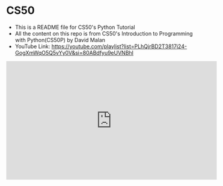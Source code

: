 # CS50
- This is a README file for CS50's Python Tutorial
- All the content on this repo is from CS50's Introduction to Programming with Python(CS50P) by David Malan
- YouTube Link: https://youtube.com/playlist?list=PLhQjrBD2T3817j24-GogXmWqO5Q5vYy0V&si=80ABdfyu9eUVNBhI

<iframe width="560" height="315" src="https://www.youtube.com/embed/videoseries?si=yOE2t7jDua19eiBT&amp;list=PLhQjrBD2T3817j24-GogXmWqO5Q5vYy0V" title="YouTube video player" frameborder="0" allow="accelerometer; autoplay; clipboard-write; encrypted-media; gyroscope; picture-in-picture; web-share" referrerpolicy="strict-origin-when-cross-origin" allowfullscreen></iframe>